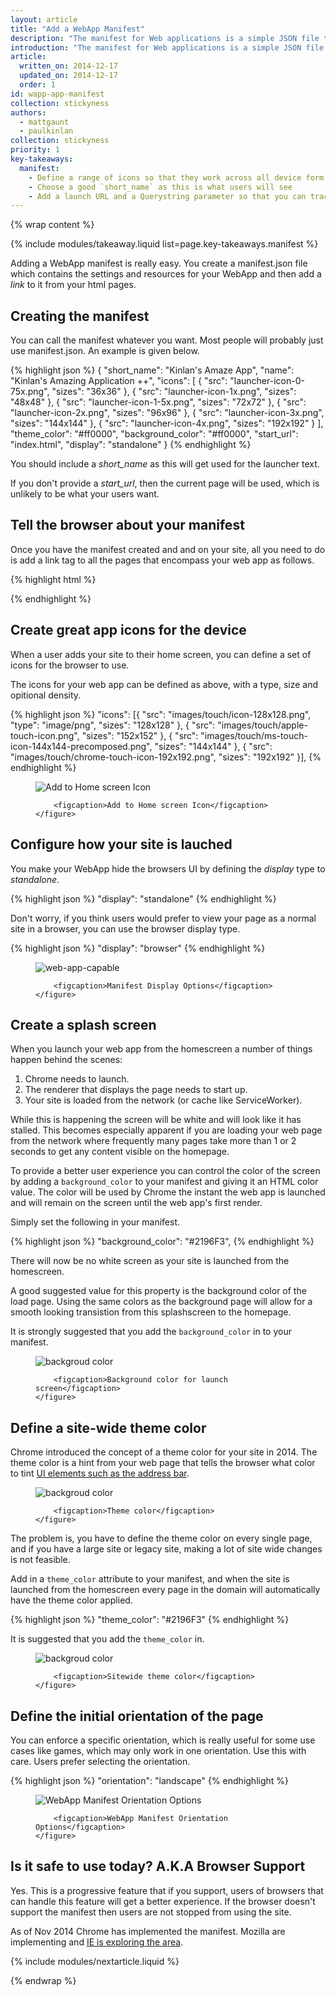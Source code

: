 ```yaml
---
layout: article
title: "Add a WebApp Manifest"
description: "The manifest for Web applications is a simple JSON file that gives you, the developer, the ability to control how your app appears to the user in the areas that they would expect to see apps (for example the mobile home screen), direct what the user can launch and more importantly how they can launch it. In the future the manifest will give you even more control over your app, but right now we are just focusing on how your app can be launched."
introduction: "The manifest for Web applications is a simple JSON file that gives you, the developer, the ability to control how your app appears to the user in the areas that they would expect to see apps (for example the mobile home screen), direct what the user can launch and more importantly how they can launch it. In the future the manifest will give you even more control over your app, but right now we are just focusing on how your app can be launched."
article:
  written_on: 2014-12-17
  updated_on: 2014-12-17
  order: 1
id: wapp-app-manifest
collection: stickyness
authors:
  - mattgaunt
  - paulkinlan
collection: stickyness
priority: 1
key-takeaways:
  manifest:
    - Define a range of icons so that they work across all device form factors
    - Choose a good `short_name` as this is what users will see
    - Add a launch URL and a Querystring parameter so that you can track how many users launch your app
---
```


{% wrap content %}

{% include modules/takeaway.liquid list=page.key-takeaways.manifest %}

Adding a WebApp manifest is really easy. You create a manifest.json
file which contains the settings and resources for your WebApp and
then add a *link* to it from your html pages.

## Creating the manifest

You can call the manifest whatever you want. Most people will probably just use manifest.json. An example is given below.

{% highlight json %}
{
  "short_name": "Kinlan's Amaze App",
  "name": "Kinlan's Amazing Application ++",
  "icons": [
    {
      "src": "launcher-icon-0-75x.png",
      "sizes": "36x36"
    },
    {
      "src": "launcher-icon-1x.png",
      "sizes": "48x48"
    },
    {
      "src": "launcher-icon-1-5x.png",
      "sizes": "72x72"
    },
    {
      "src": "launcher-icon-2x.png",
      "sizes": "96x96"
    },
    {
      "src": "launcher-icon-3x.png",
      "sizes": "144x144"
    },
    {
      "src": "launcher-icon-4x.png",
      "sizes": "192x192"
    }
  ],
  "theme_color": "#ff0000",
  "background_color": "#ff0000",
  "start_url": "index.html",
  "display": "standalone"
}
{% endhighlight %}

You should include a *short_name* as this will get used for the launcher text.

If you don't provide a *start_url*, then the current page will be used, which is 
unlikely to be what your users want.

## Tell the browser about your manifest

Once you have the manifest created and and on your site, all you need to do is add 
a link tag to all the pages that encompass your web app as follows.

{% highlight html %}
<link rel="manifest" href="/manifest.json">
{% endhighlight %}

## Create great app icons for the device

When a user adds your site to their home screen, you can define a set of icons for the 
browser to use.

The icons for your web app can be defined as above, with a type, size and opitional
density.

{% highlight json %}
"icons": [{
    "src": "images/touch/icon-128x128.png",
    "type": "image/png",
    "sizes": "128x128"
  }, {
    "src": "images/touch/apple-touch-icon.png",
    "sizes": "152x152"
  }, {
    "src": "images/touch/ms-touch-icon-144x144-precomposed.png",
    "sizes": "144x144"
  }, {
    "src": "images/touch/chrome-touch-icon-192x192.png",
    "sizes": "192x192"
  }],
{% endhighlight %}

<div class="clear g-wide--full">
    <figure>
        <img src="images/homescreen-icon.png" alt="Add to Home screen Icon">

        <figcaption>Add to Home screen Icon</figcaption>
    </figure>
</div>

<div class="clear"></div>

## Configure how your site is lauched

You make your WebApp hide the browsers UI by defining the *display* type to *standalone*.

{% highlight json %}
"display": "standalone"
{% endhighlight %}

Don't worry, if you think users would prefer to view your page as a normal site in a browser, you 
can use the browser display type.

{% highlight json %}
"display": "browser"
{% endhighlight %}

<div class="clear g-wide--full">
    <figure class="fluid">
        <img src="images/manifest-display-options.png" alt="web-app-capable">

        <figcaption>Manifest Display Options</figcaption>
    </figure>
</div>

<div class="clear"></div>

## Create a splash screen

When you launch your web app from the homescreen a number of things happen behind the
scenes:

1. Chrome needs to launch.
2. The renderer that displays the page needs to start up.
3. Your site is loaded from the network (or cache like ServiceWorker).

While this is happening the screen will be white and will look like it has stalled.
This becomes especially apparent if you are loading your web page from the network where
frequently many pages take more than 1 or 2 seconds to get any content visible on the homepage.

To provide a better user experience you can control the color of the screen by adding a
`background_color` to your manifest and giving it an HTML color value. The color will be used
by Chrome the instant the web app is launched and will remain on the screen until the web
app's first render.

Simply set the following in your manifest.

{% highlight json %}
"background_color": "#2196F3",
{% endhighlight %}

There will now be no white screen as your site is launched from the homescreen.

A good suggested value for this property is the background color of the load page.  Using the 
same colors as the background page will allow for a smooth looking transistion from this
splashscreen to the homepage.

It is strongly suggested that you add the `background_color` in to your manifest.

<div class="clear g-wide--full">
    <figure class="fluid">
        <img src="images/background-color.png" alt="backgroud color">

        <figcaption>Background color for launch screen</figcaption>
    </figure>
</div>

<div class="clear"></div>

## Define a site-wide theme color

Chrome introduced the concept of a theme color for your site in 2014.  The theme color
is a hint from your web page that tells the browser what color to tint
 [UI elements such as the address bar](additional-customizations.html).  

<div class="clear g-wide--full">
    <figure class="fluid">
        <img src="images/theme-color.png" alt="backgroud color">

        <figcaption>Theme color</figcaption>
    </figure>
</div>

The problem is, you have to define the theme color on every single page, and if 
you have a large site or legacy site, making a lot of site wide changes is not feasible.

Add in a `theme_color` attribute to your manifest, and when the site is launched
from the homescreen every page in the domain will automatically have the theme color
applied.

{% highlight json %}
"theme_color": "#2196F3"
{% endhighlight %}

It is suggested that you add the `theme_color` in.

<div class="clear g-wide--full">
    <figure class="fluid">
        <img src="images/manifest-display-options.png" alt="backgroud color">

        <figcaption>Sitewide theme color</figcaption>
    </figure>
</div>

## Define the initial orientation of the page

You can enforce a specific orientation, which is really useful for some use cases like games,
which may only work in one orientation. Use this with care. Users prefer selecting the orientation.

{% highlight json %}
"orientation": "landscape"
{% endhighlight %}

<div class="clear g-wide--full">
    <figure class="fluid">
        <img src="images/manifest-orientation-options.png" alt="WebApp Manifest Orientation Options">

        <figcaption>WebApp Manifest Orientation Options</figcaption>
    </figure>
</div>

<div class="clear"></div>

## Is it safe to use today? A.K.A Browser Support

Yes.  This is a progressive feature that if you support, users of browsers that can handle this feature will
get a better experience.  If the browser doesn't support the manifest then users are not stopped from using the
site.

As of Nov 2014 Chrome has implemented the manifest. Mozilla are implementing and 
[IE is exploring the area](https://status.modern.ie/webapplicationmanifest?term=manifest).

{% include modules/nextarticle.liquid %}

{% endwrap %}
